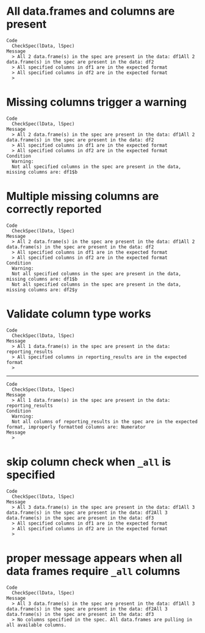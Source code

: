 # All data.frames and columns are present

    Code
      CheckSpec(lData, lSpec)
    Message
      > All 2 data.frame(s) in the spec are present in the data: df1All 2 data.frame(s) in the spec are present in the data: df2
      > All specified columns in df1 are in the expected format
      > All specified columns in df2 are in the expected format
      > 

# Missing columns trigger a warning

    Code
      CheckSpec(lData, lSpec)
    Message
      > All 2 data.frame(s) in the spec are present in the data: df1All 2 data.frame(s) in the spec are present in the data: df2
      > All specified columns in df1 are in the expected format
      > All specified columns in df2 are in the expected format
    Condition
      Warning:
      Not all specified columns in the spec are present in the data, missing columns are: df1$b

# Multiple missing columns are correctly reported

    Code
      CheckSpec(lData, lSpec)
    Message
      > All 2 data.frame(s) in the spec are present in the data: df1All 2 data.frame(s) in the spec are present in the data: df2
      > All specified columns in df1 are in the expected format
      > All specified columns in df2 are in the expected format
    Condition
      Warning:
      Not all specified columns in the spec are present in the data, missing columns are: df1$b
      Not all specified columns in the spec are present in the data, missing columns are: df2$y

# Validate column type works

    Code
      CheckSpec(lData, lSpec)
    Message
      > All 1 data.frame(s) in the spec are present in the data: reporting_results
      > All specified columns in reporting_results are in the expected format
      > 

---

    Code
      CheckSpec(lData, lSpec)
    Message
      > All 1 data.frame(s) in the spec are present in the data: reporting_results
    Condition
      Warning:
      Not all columns of reporting_results in the spec are in the expected format, improperly formatted columns are: Numerator
    Message
      > 

# skip column check when `_all` is specified

    Code
      CheckSpec(lData, lSpec)
    Message
      > All 3 data.frame(s) in the spec are present in the data: df1All 3 data.frame(s) in the spec are present in the data: df2All 3 data.frame(s) in the spec are present in the data: df3
      > All specified columns in df1 are in the expected format
      > All specified columns in df2 are in the expected format
      > 

# proper message appears when all data frames require `_all` columns

    Code
      CheckSpec(lData, lSpec)
    Message
      > All 3 data.frame(s) in the spec are present in the data: df1All 3 data.frame(s) in the spec are present in the data: df2All 3 data.frame(s) in the spec are present in the data: df3
      > No columns specified in the spec. All data.frames are pulling in all available columns.

